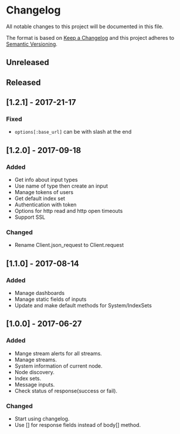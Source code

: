 # Changelog
All notable changes to this project will be documented in this file.

The format is based on [Keep a Changelog](http://keepachangelog.com/en/1.0.0/) and this project adheres to [Semantic Versioning](http://semver.org/spec/v2.0.0.html).

## Unreleased

## Released

## [1.2.1] - 2017-21-17

### Fixed

- `options[:base_url]` can be with slash at the end

## [1.2.0] - 2017-09-18

### Added

- Get info about input types
- Use name of type then create an input
- Manage tokens of users
- Get default index set
- Authentication with token
- Options for http read and http open timeouts
- Support SSL

### Changed

- Rename Client.json_request to Client.request

## [1.1.0] - 2017-08-14

### Added

- Manage dashboards
- Manage static fields of inputs
- Update and make default methods for System/IndexSets

## [1.0.0] - 2017-06-27

### Added

- Mange stream alerts for all streams.
- Manage streams.
- System information of current node.
- Node discovery.
- Index sets.
- Message inputs.
- Check status of response(success or fail).

### Changed

- Start using changelog.
- Use [] for response fields instead of body[] method.

